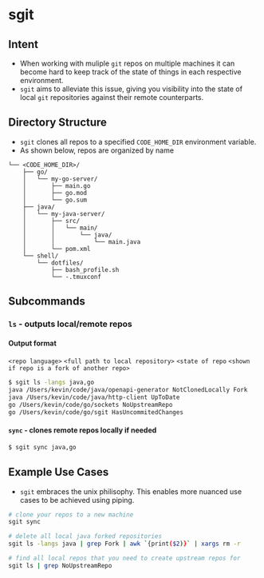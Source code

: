 # sgit 
## Intent
- When working with muliple `git` repos on multiple machines it can become hard to keep track of the state of things in each respective environment.
- `sgit` aims to alleviate this issue, giving you visibility into the state of local `git` repositories against their remote counterparts.

## Directory Structure
- `sgit` clones all repos to a specified `CODE_HOME_DIR` environment variable.
- As shown below, repos are organized by name  
```
└── <CODE_HOME_DIR>/
    ├── go/
    │   └── my-go-server/
    │       ├── main.go
    │       ├── go.mod
    │       └── go.sum
    ├── java/
    │   └── my-java-server/
    │       ├── src/
    │       │   └── main/
    │       │       └── java/
    │       │           └── main.java
    │       └── pom.xml
    └── shell/
        └── dotfiles/
            ├── bash_profile.sh
            └── -.tmuxconf
```

## Subcommands
### `ls` - outputs local/remote repos
#### Output format
`<repo language>` `<full path to local repository>` `<state of repo` `<shown if repo is a fork of another repo>`
```bash
$ sgit ls -langs java,go
java /Users/kevin/code/java/openapi-generator NotClonedLocally Fork
java /Users/kevin/code/java/http-client UpToDate
go /Users/kevin/code/go/sockets NoUpstreamRepo
go /Users/kevin/code/go/sgit HasUncommitedChanges
```
#### `sync` - clones remote repos locally if needed
```bash
$ sgit sync java,go
```

## Example Use Cases
- `sgit` embraces the unix philisophy. This enables more nuanced use cases to be achieved using piping.

```bash
# clone your repos to a new machine
sgit sync
```

```bash
# delete all local java forked repositories
sgit ls -langs java | grep Fork | awk `{print($2)}` | xargs rm -r
```

```bash
# find all local repos that you need to create upstream repos for 
sgit ls | grep NoUpstreamRepo
```
